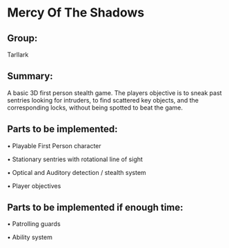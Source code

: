 # Mercy Of The Shadows

## Group:
Tarllark

## Summary:
A basic 3D first person stealth game. The players objective is to sneak past sentries looking for intruders, to find scattered key objects, and the corresponding locks, without being spotted to beat the game.

## Parts to be implemented:
• Playable First Person character

• Stationary sentries with rotational line of sight

• Optical and Auditory detection / stealth system

• Player objectives

## Parts to be implemented if enough time:
• Patrolling guards

• Ability system

